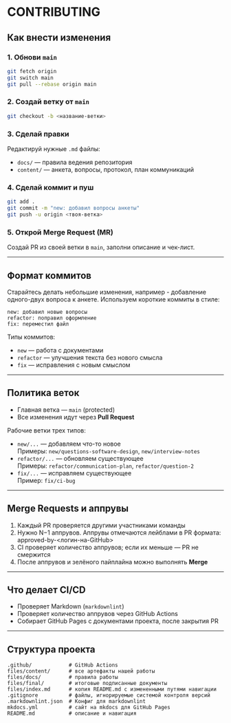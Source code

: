 # CONTRIBUTING

## Как внести изменения

### 1. Обнови `main`

```bash
git fetch origin
git switch main
git pull --rebase origin main
```

### 2. Создай ветку от `main`

```bash
git checkout -b <название-ветки>
```

### 3. Сделай правки

Редактируй нужные `.md` файлы:

- `docs/` — правила ведения репозитория
- `content/` — анкета, вопросы, протокол, план коммуникаций

### 4. Сделай коммит и пуш

```bash
git add .
git commit -m "new: добавил вопросы анкеты"
git push -u origin <твоя-ветка>
```

### 5. Открой Merge Request (MR)

Создай PR из своей ветки в `main`, заполни описание и чек-лист.

---

## Формат коммитов

Старайтесь делать небольшие изменения, например - добавление одного-двух вопроса к анкете.
Используем короткие коммиты в стиле:

```text
new: добавил новые вопросы
refactor: поправил оформление
fix: переместил файл
```

Типы коммитов:

- `new` — работа с документами
- `refactor` — улучшения текста без нового смысла
- `fix` — исправления с новым смыслом

---

## Политика веток

- Главная ветка — `main` (protected)
- Все изменения идут через **Pull Request**

Рабочие ветки трех типов:

- `new/...` — добавляем что-то новое  
  Примеры: `new/questions-software-design`, `new/interview-notes`
- `refactor/...` — обновляем существующее  
  Примеры: `refactor/communication-plan`, `refactor/question-2`
- `fix/...` — исправляем существующее  
  Пример: `fix/ci-bug`

---

## Merge Requests и аппрувы

1. Каждый PR проверяется другими участниками команды
2. Нужно N−1 аппрувов. Аппрувы отмечаются лейблами в PR формата: approved-by-<логин-на-GitHub>
3. CI проверяет количество аппрувов; если их меньше — PR не смержится
4. После аппрувов и зелёного пайплайна можно выполнять **Merge**

---

## Что делает CI/CD

- Проверяет Markdown (`markdownlint`)
- Проверяет количество аппрувов через GitHub Actions
- Собирает GitHub Pages с документами проекта, после закрытия PR

---

## Структура проекта

```text
.github/            # GitHub Actions
files/content/      # все артефакты нашей работы
files/docs/         # правила работы
files/final/        # итоговые подписанные документы
files/index.md      # копия README.md с измененными путями навигации
.gitignore          # файлы, игнорируемые системой контроля версий
.markdownlint.json  # Конфиг для markdownlint
mkdocs.yml          # сайт на mkdocs для GitHub Pages
README.md           # описание и навигация
```
